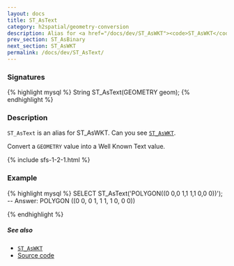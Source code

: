 ```yaml
---
layout: docs
title: ST_AsText
category: h2spatial/geometry-conversion
description: Alias for <a href="/docs/dev/ST_AsWKT"><code>ST_AsWKT</code></a>
prev_section: ST_AsBinary
next_section: ST_AsWKT
permalink: /docs/dev/ST_AsText/
---
```


### Signatures

{% highlight mysql %}
String ST_AsText(GEOMETRY geom);
{% endhighlight %}

### Description

`ST_AsText` is an alias for ST_AsWKT.
Can you see <a href="/docs/dev/ST_AsWKT">`ST_AsWKT`</a>.

Convert a `GEOMETRY` value into a Well Known Text value.

{% include sfs-1-2-1.html %}

### Example

{% highlight mysql %}
SELECT ST_AsText('POLYGON((0 0,0 1,1 1,1 0,0 0))');
-- Answer: POLYGON ((0 0, 0 1, 1 1, 1 0, 0 0))

{% endhighlight %}

##### See also

* [`ST_AsWKT`](../ST_AsWKT)
* <a href="https://github.com/irstv/H2GIS/blob/master/h2spatial/src/main/java/org/h2gis/h2spatial/internal/function/spatial/convert/ST_AsText.java" target="_blank">Source code</a>

